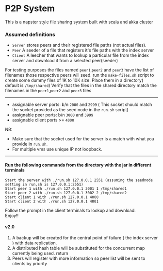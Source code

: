 # P2P System


This is a napster style file sharing system built with scala and akka cluster

### Assumed definitions
* `Server` stores peers and their registered file paths (not actual files). 
* `Peer`  A seeder of a file that registers it's file paths with the index server  
* `Client` A leecher that wants to lookup a particular file from the index server  and download it
        from a selected peer(seeder)

For testing purposes the files named `peer1`,`peer2` and `peer3` have the list of filenames those respective peers will seed.
run the `make-files.sh` script to create some dummy files of 1K to 10K size. Place them in a directory( default is `/tmp/shared`)
Verify that the files in the shared directory match the filenames in the `peer1`,`peer2` and `peer3` files

*****
* assignable server ports: b/n `2000` and `2999` ( This socket should match the socket provided as the seed node in the `run.sh` script)
* assignable peer ports:   b/n `3000` and `3999` 
* assignable client ports  >= `4000`

NB:
- Make sure that the socket used for the server is a match with what you provide in `run.sh`.
- For multiple vms use unique IP not loopback.
*****

#### Run the following commands from the directory with the jar in different terminals
    Start the server with ./run.sh 127.0.0.1 2551 (assuming the seednode setting in run.sh is 127.0.0.1:2551)
    Start peer 1 with ./run.sh 127.0.0.1 3001 1 /tmp/shared1
    Start peer 2 with ./run.sh 127.0.0.1 3002 2 /tmp/shared2
    Start client 1 with ./run.sh 127.0.0.1 4000
    Start client 2 with ./run.sh 127.0.0.1 4001

Follow the prompt in the client terminals to lookup and download.  
Enjoy!!

#### v2.0
1. A backup will be created for the central point of failure ( the index server ) with data replication.
2. A distributed hash table will be substituted for the concurrent map currently being used.  return
3. Peers will register with more information so peer list will be sent to clients by priority
